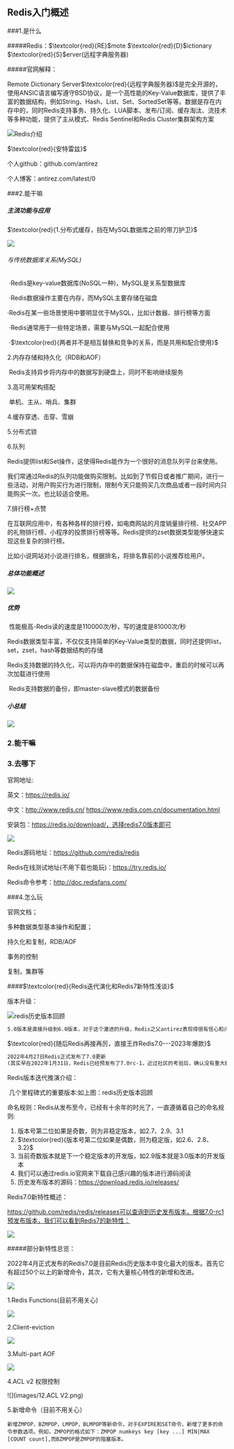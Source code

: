 ## Redis入门概述

###1.是什么

#####Redis：$\textcolor{red}{RE}$mote $\textcolor{red}{D}$ictionary $\textcolor{red}{S}$erver(远程字典服务器)

#####官网解释：

Remote Dictionary Server$\textcolor{red}{远程字典服务器}$是完全开源的，使用ANSIC语言编写遵守BSD协议，是一个高性能的Key-Value数据库，提供了丰富的数据结构，例如String、Hash、List、Set、SortedSet等等。数据是存在内存中的，同时Redis支持事务、持久化、LUA脚本、发布/订阅、缓存淘汰、流技术等多种功能，提供了主从模式、Redis Sentinel和Redis Cluster集群架构方案

![Redis介绍](images/1.Redis介绍.jpg)

$\textcolor{red}{安特雷兹}$

个人github：github.com/antirez

个人博客：antirez.com/latest/0

###2.能干嘛

##### 主流功能与应用

$\textcolor{red}{1.分布式缓存，挡在MySQL数据库之前的带刀护卫}$

![](images/2.Redis获取数据简图.jpg)

###### 与传统数据库关系(MySQL)

​	·Redis是key-value数据库(NoSQL一种)，MySQL是关系型数据库

​	·Redis数据操作主要在内存，而MySQL主要存储在磁盘

​	·Redis在某一些场景使用中要明显优于MySQL，比如计数器、排行榜等方面

​	·Redis通常用于一些特定场景，需要与MySQL一起配合使用

​	·$\textcolor{red}{两者并不是相互替换和竞争的关系，而是共用和配合使用}$

2.内存存储和持久化（RDB和AOF）

​	Redis支持异步将内存中的数据写到硬盘上，同时不影响继续服务

3.高可用架构搭配

​	单机、主从、哨兵、集群

4.缓存穿透、击穿、雪崩

5.分布式锁

6.队列

​	Redis提供list和Set操作，这使得Redis能作为一个很好的消息队列平台来使用。

​	我们常通过Redis的队列功能做购买限制。比如到了节假日或者推广期间，进行一些活动，对用户购买行为进行限制，限制今天只能购买几次商品或者一段时间内只能购买一次。也比较适合使用。

7.排行榜+点赞

​	在互联网应用中，有各种各样的排行榜，如电商网站的月度销量排行榜、社交APP的礼物排行榜、小程序的投票排行榜等等。Redis提供的zset数据类型能够快速实现这些复杂的排行榜。

​	比如小说网站对小说进行排名，根据排名，将排名靠前的小说推荐给用户。

##### 总体功能概述

![](images/3.总体功能概述.jpg)

##### 优势

​	性能极高-Redis读的速度是110000次/秒，写的速度是81000次/秒

​	Redis数据类型丰富，不仅仅支持简单的Key-Value类型的数据，同时还提供list，set，zset，hash等数据结构的存储

​	Redis支持数据的持久化，可以将内存中的数据保持在磁盘中，重启的时候可以再次加载进行使用

​	Redis支持数据的备份，即master-slave模式的数据备份

##### 小总结

![](images/4.小总结.jpg)

### 2.能干嘛

### 3.去哪下

官网地址: 

英文：https://redis.io/

中文：http://www.redis.cn/	https://www.redis.com.cn/documentation.html

安装包：https://redis.io/download/，选择redis7.0版本即可

![](images/5.Redis英文官网.jpg)

Redis源码地址：https://github.com/redis/redis

Redis在线测试地址(不用下载也能玩)：https://try.redis.io/

Redis命令参考：http://doc.redisfans.com/

###4.怎么玩

官网文档；

多种数据类型基本操作和配置；

持久化和复制，RDB/AOF

事务的控制

复制，集群等



####$\textcolor{red}{Redis迭代演化和Redis7新特性浅谈}$

版本升级：

![redis历史版本回顾](images/6.redis历史版本回顾.jpg)

```xml
5.0版本是直接升级到6.0版本，对于这个激进的升级，Redis之父antirez表现得很有信心和兴奋，所以第一时间发文来阐述6.0的一些重大功能"Redis 6.0.0 GA is out!":
```

$\textcolor{red}{随后Redis再接再厉，直接王炸Redis7.0---2023年爆款}$

```xml
2022年4月27日Redis正式发布了7.0更新
(其实早在2022年1月31日，Redis已经预发布了7.0rc-1，近过社区的考验后，确认没有重大Bug才会正式发布)
```

Redis版本迭代推演介绍：

​	几个里程碑式的重要版本:如上图：redis历史版本回顾

​	命名规则：Redis从发布至今，已经有十余年的时光了，一直遵循着自己的命名规则:

1. 版本号第二位如果是奇数，则为非稳定版本，如2.7、2.9、3.1
2. $\textcolor{red}{版本号第二位如果是偶数，则为稳定版，如2.6、2.8、3.2}$
3. 当前奇数版本就是下一个稳定版本的开发版，如2.9版本就是3.0版本的开发版本
4. 我们可以通过redis.io官网来下载自己感兴趣的版本进行源码阅读
5. 历史发布版本的源码：https://download.redis.io/releases/




Redis7.0新特性概述：

https://github.com/redis/redis/releases可以查询到历史发布版本，根据7.0-rc1预发布版本，我们可以看到Redis7的新特性：

![](images/7.Redis7新特性.png)

#####部分新特性总览：

2022年4月正式发布的Redis7.0是目前Redis历史版本中变化最大的版本。首先它有超过50个以上的新增命令，其次，它有大量核心特性的新增和改进。

![](images/8.Redis7核心特性概览.png)

1.Redis Functions(目前不用关心)

![](images/9.Redisfunctions.png)

2.Client-eviction

![](images/10.Client-eviction.png)

3.Multi-part AOF

![](images/11.multi-partAOF.png)

4.ACL v2 权限控制

![](images/12.ACL V2.png)

5.新增命令（目前不用关心）

```TEXT
新增ZMPOP，BZMPOP，LMPOP，BLMPOP等新命令，对于EXPIRE和SET命令，新增了更多的命令参数选项。例如，ZMPOP的格式如下：ZMPOP numkeys key [key ...] MIN|MAX [COUNT count],而BZMPOP是ZMPOP的阻塞版本。
```



